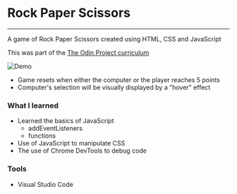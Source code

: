 # Rock Paper Scissors
___

A game of Rock Paper Scissors created using HTML, CSS and JavaScript

This was part of the [The Odin Project curriculum](https://www.theodinproject.com/paths/foundations/courses/foundations/lessons/rock-paper-scissors)

![Demo](https://im7.ezgif.com/tmp/ezgif-7-dadd46d84a58.gif)
- Game resets when either the computer or the player reaches 5 points
- Computer's selection will be visually displayed by a "hover" effect





### What I learned 
- Learned the basics of JavaScript
    - addEventListeners
    - functions
- Use of JavaScript to manipulate CSS
- The use of Chrome DevTools to debug code

### Tools
- Visual Studio Code














